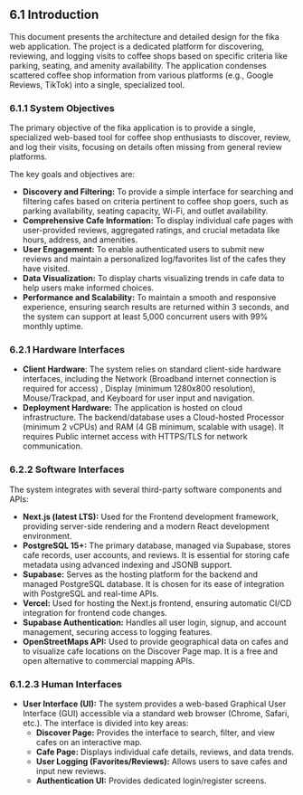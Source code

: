 ## 6.1 Introduction         
This document presents the architecture and detailed design for the fika web application. The project is a dedicated platform for discovering, reviewing, and logging visits to coffee shops based on specific criteria like parking, seating, and amenity availability. The application condenses scattered coffee shop information from various platforms (e.g., Google Reviews, TikTok) into a single, specialized tool.      

### 6.1.1 System Objectives              
The primary objective of the fika application is to provide a single, specialized web-based tool for coffee shop enthusiasts to discover, review, and log their visits, focusing on details often missing from general review platforms.        

The key goals and objectives are:       
* **Discovery and Filtering:** To provide a simple interface for searching and filtering cafes based on criteria pertinent to coffee shop goers, such as parking availability, seating capacity, Wi-Fi, and outlet availability.
* **Comprehensive Cafe Information:** To display individual cafe pages with user-provided reviews, aggregated ratings, and crucial metadata like hours, address, and amenities.
* **User Engagement:** To enable authenticated users to submit new reviews and maintain a personalized log/favorites list of the cafes they have visited.
* **Data Visualization:** To display charts visualizing trends in cafe data to help users make informed choices.
* **Performance and Scalability:** To maintain a smooth and responsive experience, ensuring search results are returned within 3 seconds, and the system can support at least 5,000 concurrent users with 99% monthly uptime.

### 6.2.1 Hardware Interfaces     
* **Client Hardware**: The system relies on standard client-side hardware interfaces, including the Network (Broadband internet connection is required for access) , Display (minimum 1280x800 resolution), Mouse/Trackpad, and Keyboard for user input and navigation.
* **Deployment Hardware:** The application is hosted on cloud infrastructure. The backend/database uses a Cloud-hosted Processor (minimum 2 vCPUs) and RAM (4 GB minimum, scalable with usage). It requires Public internet access with HTTPS/TLS for network communication.     

### 6.2.2 Software Interfaces      
The system integrates with several third-party software components and APIs:      
* **Next.js (latest LTS):** Used for the Frontend development framework, providing server-side rendering and a modern React development environment.
* **PostgreSQL 15+:** The primary database, managed via Supabase, stores cafe records, user accounts, and reviews. It is essential for storing cafe metadata using advanced indexing and JSONB support.
* **Supabase:** Serves as the hosting platform for the backend and managed PostgreSQL database. It is chosen for its ease of integration with PostgreSQL and real-time APIs.
* **Vercel:** Used for hosting the Next.js frontend, ensuring automatic CI/CD integration for frontend code changes.
* **Supabase Authentication:** Handles all user login, signup, and account management, securing access to logging features.
* **OpenStreetMaps API:** Used to provide geographical data on cafes and to visualize cafe locations on the Discover Page map. It is a free and open alternative to commercial mapping APIs.    

### 6.1.2.3 Human Interfaces
* **User Interface (UI):** The system provides a web-based Graphical User Interface (GUI) accessible via a standard web browser (Chrome, Safari, etc.). The interface is divided into key areas:
  * **Discover Page:** Provides the interface to search, filter, and view cafes on an interactive map.
  * **Cafe Page:** Displays individual cafe details, reviews, and data trends.
  * **User Logging (Favorites/Reviews):** Allows users to save cafes and input new reviews.
  * **Authentication UI:** Provides dedicated login/register screens.      
